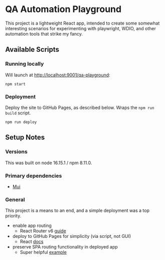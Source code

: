 # QA Automation Playground

This project is a lightweight React app, intended to create some somewhat interesting scenarios for experimenting with playwright, WDIO, and other automation tools that strike my fancy.

## Available Scripts

### Running locally 

Will launch at [http://localhost:9001/qa-playground](http://localhost:9001/qa-playground):

```
npm start
```

### Deployment

Deploy the site to GitHub Pages, as described below.  Wraps the `npm run build` script.

```
npm run deploy
```

## Setup Notes

### Versions

This was built on node 16.15.1 / npm 8.11.0.

### Primary dependencies

- [Mui](https://mui.com/material-ui/getting-started/overview/)

### General

This project is a means to an end, and a simple deployment was a top priority.  

- enable app routing
  - React Router v6 [guide](https://dev.to/salehmubashar/react-router-dom-36a2)
- deploy to GitHub Pages for simplicity (via script, not GUI)
  - React [docs](https://create-react-app.dev/docs/deployment/#github-pages)
- preserve SPA routing functionality in deployed app
  - Super helpful [example](https://github.com/rafgraph/spa-github-pages)
